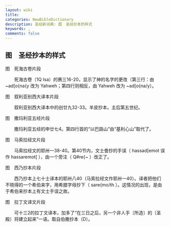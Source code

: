 ```yaml
---
layout: wiki
title: 
categories: NewBibleDictionary
description: 圣经新词典: 图　圣经抄本的样式
keywords: , 
comments: false
---
```


## 图　圣经抄本的样式

图　死海古卷片段

　　死海古卷（1Q Isa）的赛三16-20，显示了神的名字的更改（第三行：由 ~ad[o{na{y 改为 Yahweh；第四行则相反，由 Yahweh 改为 ~ad[o{na/y）。



图　叙利亚别西大译本片段

　　叙利亚别西大译本中的创廿九32-33。羊皮抄本。主后第五世纪。



图　撒玛利亚五经片段

　　撒玛利亚五经的申廿七4。第四行首的“以巴路山”由“基利心山”取代了。



图　马索拉经文片段

　　马索拉经文的耶卅一38-40。第40节内，文士誊抄的手误（ hassad[emot 误作 hassaremot[ ），由一个旁注（ Q#re{~ ）改正了。



图　西乃抄本片段

　　西乃抄本上七十士译本的耶卅八40（马索拉经文作耶卅一40）。译者把他们不晓得的一个希伯来字，用希腊字母抄下（ sare{mo/th ）。这情况的出现，是由于希伯来抄本上有文士手误之故。



图　拉丁文译文片段

　　可十三2的拉丁文译本，加多了“在三日之后，另一个非人手〔所造〕的〔圣殿〕将建立起来”一语。取自伯撒抄本（D）。










